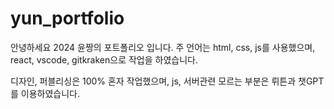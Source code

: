 # yun_portfolio

안녕하세요 2024 윤짱의 포트폴리오 입니다.
주 언어는 html, css, js를 사용했으며, react, vscode, gitkraken으로 작업을 하였습니다.

디자인, 퍼블리싱은 100% 혼자 작업했으며, js, 서버관련 모르는 부분은 뤼튼과 챗GPT를 이용하였습니다.

